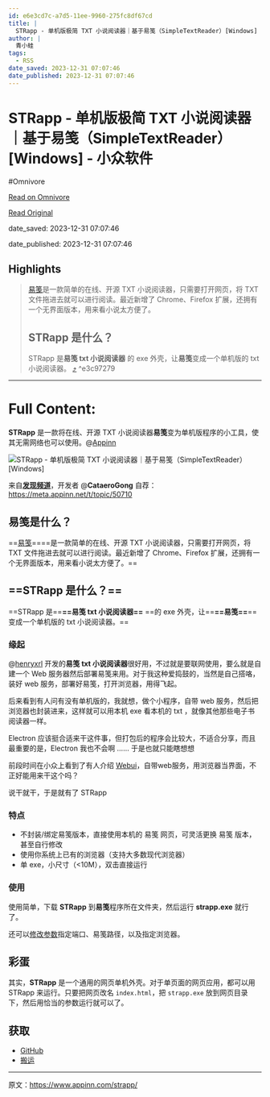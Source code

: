 ```yaml
---
id: e6e3cd7c-a7d5-11ee-9960-275fc8df67cd
title: |
  STRapp - 单机版极简 TXT 小说阅读器｜基于易笺（SimpleTextReader）[Windows] - 小众软件
author: |
  青小蛙
tags:
  - RSS
date_saved: 2023-12-31 07:07:46
date_published: 2023-12-31 07:07:46
---
```


# STRapp - 单机版极简 TXT 小说阅读器｜基于易笺（SimpleTextReader）[Windows] - 小众软件
#Omnivore

[Read on Omnivore](https://omnivore.app/me/st-rapp-txt-simple-text-reader-windows-18cbfca6b4f)

[Read Original](https://www.appinn.com/strapp/)

date_saved: 2023-12-31 07:07:46

date_published: 2023-12-31 07:07:46

## Highlights

> [易笺](https://www.appinn.com/txt-xrl-app/)是一款简单的在线、开源 TXT 小说阅读器，只需要打开网页，将 TXT 文件拖进去就可以进行阅读。最近新增了 Chrome、Firefox 扩展，还拥有一个无界面版本，用来看小说太方便了。
> 
> ## STRapp 是什么？
> 
> STRapp 是**易笺 txt 小说阅读器** 的 exe 外壳，让**易笺**变成一个单机版的 txt 小说阅读器。 [⤴️](https://omnivore.app/me/st-rapp-txt-simple-text-reader-windows-18cbfca6b4f#e3c97279-475c-45ba-9d0c-f82745dd200b)  ^e3c97279


--- 

# Full Content: 

**STRapp** 是一款将在线、开源 TXT 小说阅读器**易笺**变为单机版程序的小工具，使其无需网络也可以使用。@[Appinn](https://www.appinn.com/strapp/)

![STRapp - 单机版极简 TXT 小说阅读器｜基于易笺（SimpleTextReader）[Windows]](https://proxy-prod.omnivore-image-cache.app/1608x700,sir_apY4owB4BmPzyEQML_VXGDxkM_OS0ANbFtAt__uQ/https://www.appinn.com/wp-content/uploads/2023/12/Appinn-feature-images-15.jpg "STRapp - 单机版极简 TXT 小说阅读器｜基于易笺（SimpleTextReader）[Windows] 1")

来自[**发现频道**](https://meta.appinn.net/c/faxian/10)，开发者 @**CataeroGong** 自荐：<https://meta.appinn.net/t/topic/50710>

## 易笺是什么？

==[易笺](https://www.appinn.com/txt-xrl-app/)====是一款简单的在线、开源 TXT 小说阅读器，只需要打开网页，将 TXT 文件拖进去就可以进行阅读。最近新增了 Chrome、Firefox 扩展，还拥有一个无界面版本，用来看小说太方便了。==

## ==STRapp 是什么？==

==STRapp 是==**==易笺 txt 小说阅读器==** ==的 exe 外壳，让==**==易笺==**==变成一个单机版的 txt 小说阅读器。==

### 缘起

@[henryxrl](https://meta.appinn.net/t/topic/45732) 开发的**易笺 txt 小说阅读器**很好用，不过就是要联网使用，要么就是自建一个 Web 服务器然后部署易笺来用。对于我这种爱捣鼓的，当然是自己搭咯，装好 web 服务，部署好易笺，打开浏览器，用得飞起。

后来看到有人问有没有单机版的，我就想，做个小程序，自带 web 服务，然后把浏览器也封装进来，这样就可以用本机 exe 看本机的 txt ，就像其他那些电子书阅读器一样。

Electron 应该挺合适来干这件事，但打包后的程序会比较大，不适合分享，而且最重要的是，Electron 我也不会啊 …… 于是也就只能瞎想想 

前段时间在小众上看到了有人介绍 [Webui](https://meta.appinn.net/t/topic/49727)，自带web服务，用浏览器当界面，不正好能用来干这个吗？

说干就干，于是就有了 STRapp 

### 特点

* 不封装/绑定易笺版本，直接使用本机的 易笺 网页，可灵活更换 易笺 版本，甚至自行修改
* 使用你系统上已有的浏览器（支持大多数现代浏览器）
* 单 exe，小尺寸（<10M），双击直接运行

### 使用

使用简单，下载 **STRapp** 到**易笺**程序所在文件夹，然后运行 **strapp.exe** 就行了。

还可以[修改参数](https://meta.appinn.net/t/topic/50710)指定端口、易笺路径，以及指定浏览器。

## 彩蛋

其实，**STRapp** 是一个通用的网页单机外壳。对于单页面的网页应用，都可以用 STRapp 来运行。只要把网页改名 `index.html`，把 `strapp.exe` 放到网页目录下，然后用恰当的参数运行就可以了。

## 获取

* [GitHub](https://github.com/cataerogong/STRapp/)
* [搬运](https://d.appinn.com/strapp/)

---

原文：https://www.appinn.com/strapp/
